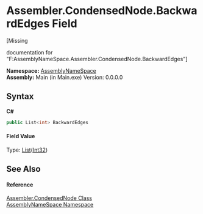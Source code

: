 # Assembler.CondensedNode.BackwardEdges Field
 

\[Missing <summary> documentation for "F:AssemblyNameSpace.Assembler.CondensedNode.BackwardEdges"\]

**Namespace:**&nbsp;<a href="6bcc80ef-5cfd-db5f-1eb2-7297d1c16397">AssemblyNameSpace</a><br />**Assembly:**&nbsp;Main (in Main.exe) Version: 0.0.0.0

## Syntax

**C#**<br />
``` C#
public List<int> BackwardEdges
```


#### Field Value
Type: <a href="http://msdn2.microsoft.com/en-us/library/6sh2ey19" target="_blank">List</a>(<a href="http://msdn2.microsoft.com/en-us/library/td2s409d" target="_blank">Int32</a>)

## See Also


#### Reference
<a href="ee7b8d32-cc33-4919-d5e1-f783e24e2ca2">Assembler.CondensedNode Class</a><br /><a href="6bcc80ef-5cfd-db5f-1eb2-7297d1c16397">AssemblyNameSpace Namespace</a><br />